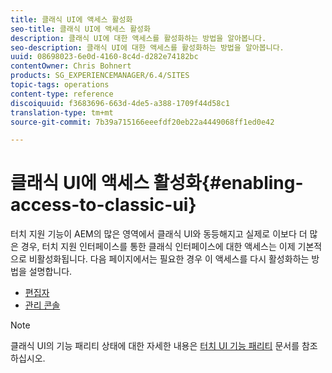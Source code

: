 ```yaml
---
title: 클래식 UI에 액세스 활성화
seo-title: 클래식 UI에 액세스 활성화
description: 클래식 UI에 대한 액세스를 활성화하는 방법을 알아봅니다.
seo-description: 클래식 UI에 대한 액세스를 활성화하는 방법을 알아봅니다.
uuid: 08698023-6e0d-4160-8c4d-d282e74182bc
contentOwner: Chris Bohnert
products: SG_EXPERIENCEMANAGER/6.4/SITES
topic-tags: operations
content-type: reference
discoiquuid: f3683696-663d-4de5-a388-1709f44d58c1
translation-type: tm+mt
source-git-commit: 7b39a715166eeefdf20eb22a4449068ff1ed0e42

---
```



# 클래식 UI에 액세스 활성화{#enabling-access-to-classic-ui}

터치 지원 기능이 AEM의 많은 영역에서 클래식 UI와 동등해지고 실제로 이보다 더 많은 경우, 터치 지원 인터페이스를 통한 클래식 인터페이스에 대한 액세스는 이제 기본적으로 비활성화됩니다. 다음 페이지에서는 필요한 경우 이 액세스를 다시 활성화하는 방법을 설명합니다.

* [편집자](/help/sites-administering/enable-classic-ui-editor.md)
* [관리 콘솔](/help/sites-administering/enable-classic-ui-admin.md)

>[!NOTE]
>
>클래식 UI의 기능 패리티 상태에 대한 자세한 내용은 [터치 UI 기능 패리티](/help/release-notes/touch-ui-features-status.md) 문서를 참조하십시오.

